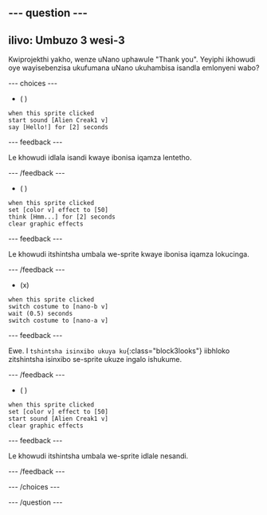 
--- question ---
---
ilivo: Umbuzo 3 wesi-3
---

Kwiprojekthi yakho, wenze uNano uphawule "Thank you". Yeyiphi ikhowudi oye wayisebenzisa ukufumana uNano ukuhambisa isandla emlonyeni wabo?

--- choices ---

- ( )
```blocks3
when this sprite clicked
start sound [Alien Creak1 v]
say [Hello!] for [2] seconds 
```

  --- feedback ---

Le khowudi idlala isandi kwaye ibonisa iqamza lentetho.

  --- /feedback ---

- ( )
```blocks3
when this sprite clicked
set [color v] effect to [50] 
think [Hmm...] for [2] seconds 
clear graphic effects 
```

  --- feedback ---

Le khowudi itshintsha umbala we-sprite kwaye ibonisa iqamza lokucinga.

  --- /feedback ---

- (x)
```blocks3
when this sprite clicked
switch costume to [nano-b v] 
wait (0.5) seconds
switch costume to [nano-a v]
```

  --- feedback ---

Ewe. I `tshintsha isinxibo ukuya ku`{:class="block3looks"} iibhloko zitshintsha isinxibo se-sprite ukuze ingalo ishukume.

  --- /feedback ---

- ( )
```blocks3
when this sprite clicked
set [color v] effect to [50]
start sound [Alien Creak1 v] 
clear graphic effects 
```

  --- feedback ---

Le khowudi itshintsha umbala we-sprite idlale nesandi.

  --- /feedback ---

--- /choices ---

--- /question ---
